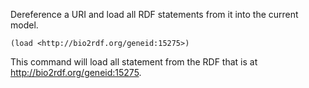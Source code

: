 Dereference a URI and load all RDF statements from it into the current model.

```
(load <http://bio2rdf.org/geneid:15275>)
```

This command will load all statement from the RDF that is at http://bio2rdf.org/geneid:15275.